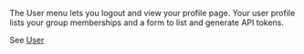 The User menu lets you logout and view your profile page. Your user profile lists your group memberships and a form to list and generate API tokens.

See [User](https://rundeck.org/docs/manual/user.html)
